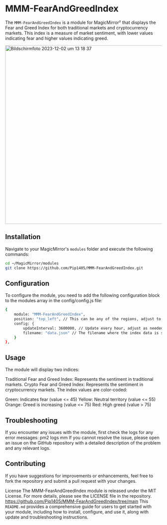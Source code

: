 # MMM-FearAndGreedIndex

The `MMM-FearAndGreedIndex` is a module for MagicMirror² that displays the Fear and Greed Index for both traditional markets and cryptocurrency markets. This index is a measure of market sentiment, with lower values indicating fear and higher values indicating greed.

<img width="575" alt="Bildschirmfoto 2023-12-02 um 13 18 37" src="https://github.com/Pip1405/MMM-FearAndGreedIndex/assets/131299882/460b8133-aeeb-452f-bb89-2db95908060a">


## Installation

Navigate to your MagicMirror's `modules` folder and execute the following commands:

```bash
cd ~/MagicMirror/modules
git clone https://github.com/Pip1405/MMM-FearAndGreedIndex.git
```

## Configuration
To configure the module, you need to add the following configuration block to the modules array in the config/config.js file:
```bash
{
    module: "MMM-FearAndGreedIndex",
    position: "top_left", // This can be any of the regions, adjust to your liking.
    config: {
        updateInterval: 3600000, // Update every hour, adjust as needed.
        filename: "data.json" // The filename where the index data is stored.
    }
},
```


## Usage
The module will display two indices:

Traditional Fear and Greed Index: Represents the sentiment in traditional markets.
Crypto Fear and Greed Index: Represents the sentiment in cryptocurrency markets.
The index values are color-coded:

Green: Indicates fear (value <= 45)
Yellow: Neutral territory (value <= 55)
Orange: Greed is increasing (value <= 75)
Red: High greed (value > 75)




## Troubleshooting
If you encounter any issues with the module, first check the logs for any error messages:
pm2 logs mm
If you cannot resolve the issue, please open an issue on the GitHub repository with a detailed description of the problem and any relevant logs.

## Contributing
If you have suggestions for improvements or enhancements, feel free to fork the repository and submit a pull request with your changes.

License
The MMM-FearAndGreedIndex module is released under the MIT License. For more details, please see the LICENSE file in the repository.
https://github.com/Pip1405/MMM-FearAndGreedIndex/tree/main
This `README.md` provides a comprehensive guide for users to get started with your module, including how to install, configure, and use it, along with update and troubleshooting instructions.






